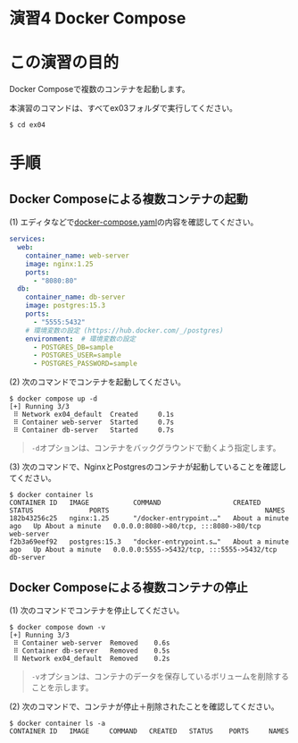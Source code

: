 演習4 Docker Compose
====================

# この演習の目的
Docker Composeで複数のコンテナを起動します。

本演習のコマンドは、すべてex03フォルダで実行してください。

```shell
$ cd ex04
```

# 手順
## Docker Composeによる複数コンテナの起動
(1) エディタなどで[docker-compose.yaml](ex04/docker-compose.yaml)の内容を確認してください。

```yaml
services:
  web:
    container_name: web-server
    image: nginx:1.25
    ports:
      - "8080:80"
  db:
    container_name: db-server
    image: postgres:15.3
    ports:
      - "5555:5432"
    # 環境変数の設定 (https://hub.docker.com/_/postgres)
    environment:  # 環境変数の設定
      - POSTGRES_DB=sample
      - POSTGRES_USER=sample
      - POSTGRES_PASSWORD=sample
```

(2) 次のコマンドでコンテナを起動してください。

```shell
$ docker compose up -d
[+] Running 3/3
 ⠿ Network ex04_default  Created     0.1s
 ⠿ Container web-server  Started     0.7s
 ⠿ Container db-server   Started     0.7s
```

> `-d`オプションは、コンテナをバックグラウンドで動くよう指定します。

(3) 次のコマンドで、NginxとPostgresのコンテナが起動していることを確認してください。

```shell
$ docker container ls
CONTAINER ID   IMAGE           COMMAND                  CREATED              STATUS              PORTS                                       NAMES
182b43256c25   nginx:1.25      "/docker-entrypoint.…"   About a minute ago   Up About a minute   0.0.0.0:8080->80/tcp, :::8080->80/tcp       web-server
f2b3a69eef92   postgres:15.3   "docker-entrypoint.s…"   About a minute ago   Up About a minute   0.0.0.0:5555->5432/tcp, :::5555->5432/tcp   db-server
```

## Docker Composeによる複数コンテナの停止
(1) 次のコマンドでコンテナを停止してください。

```shell
$ docker compose down -v
[+] Running 3/3
 ⠿ Container web-server  Removed    0.6s
 ⠿ Container db-server   Removed    0.5s
 ⠿ Network ex04_default  Removed    0.2s
```

> `-v`オプションは、コンテナのデータを保存しているボリュームを削除することを示します。

(2) 次のコマンドで、コンテナが停止＋削除されたことを確認してください。

```shell
$ docker container ls -a
CONTAINER ID   IMAGE     COMMAND   CREATED   STATUS    PORTS     NAMES
```
